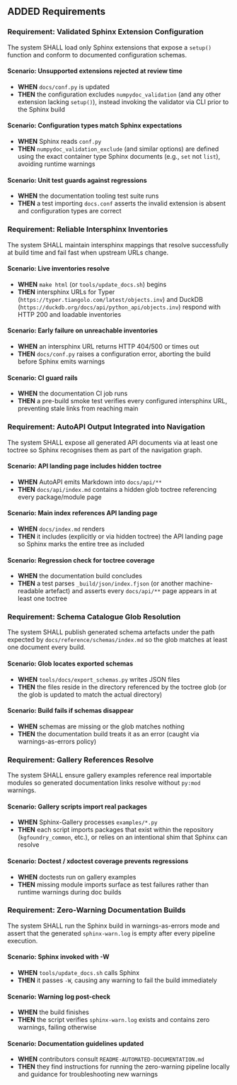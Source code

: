 ## ADDED Requirements

### Requirement: Validated Sphinx Extension Configuration
The system SHALL load only Sphinx extensions that expose a `setup()` function and conform to documented configuration schemas.

#### Scenario: Unsupported extensions rejected at review time
- **WHEN** `docs/conf.py` is updated
- **THEN** the configuration excludes `numpydoc_validation` (and any other extension lacking `setup()`), instead invoking the validator via CLI prior to the Sphinx build

#### Scenario: Configuration types match Sphinx expectations
- **WHEN** Sphinx reads `conf.py`
- **THEN** `numpydoc_validation_exclude` (and similar options) are defined using the exact container type Sphinx documents (e.g., `set` not `list`), avoiding runtime warnings

#### Scenario: Unit test guards against regressions
- **WHEN** the documentation tooling test suite runs
- **THEN** a test importing `docs.conf` asserts the invalid extension is absent and configuration types are correct

### Requirement: Reliable Intersphinx Inventories
The system SHALL maintain intersphinx mappings that resolve successfully at build time and fail fast when upstream URLs change.

#### Scenario: Live inventories resolve
- **WHEN** `make html` (or `tools/update_docs.sh`) begins
- **THEN** intersphinx URLs for Typer (`https://typer.tiangolo.com/latest/objects.inv`) and DuckDB (`https://duckdb.org/docs/api/python_api/objects.inv`) respond with HTTP 200 and loadable inventories

#### Scenario: Early failure on unreachable inventories
- **WHEN** an intersphinx URL returns HTTP 404/500 or times out
- **THEN** `docs/conf.py` raises a configuration error, aborting the build before Sphinx emits warnings

#### Scenario: CI guard rails
- **WHEN** the documentation CI job runs
- **THEN** a pre-build smoke test verifies every configured intersphinx URL, preventing stale links from reaching main

### Requirement: AutoAPI Output Integrated into Navigation
The system SHALL expose all generated API documents via at least one toctree so Sphinx recognises them as part of the navigation graph.

#### Scenario: API landing page includes hidden toctree
- **WHEN** AutoAPI emits Markdown into `docs/api/**`
- **THEN** `docs/api/index.md` contains a hidden glob toctree referencing every package/module page

#### Scenario: Main index references API landing page
- **WHEN** `docs/index.md` renders
- **THEN** it includes (explicitly or via hidden toctree) the API landing page so Sphinx marks the entire tree as included

#### Scenario: Regression check for toctree coverage
- **WHEN** the documentation build concludes
- **THEN** a test parses `_build/json/index.fjson` (or another machine-readable artefact) and asserts every `docs/api/**` page appears in at least one toctree

### Requirement: Schema Catalogue Glob Resolution
The system SHALL publish generated schema artefacts under the path expected by `docs/reference/schemas/index.md` so the glob matches at least one document every build.

#### Scenario: Glob locates exported schemas
- **WHEN** `tools/docs/export_schemas.py` writes JSON files
- **THEN** the files reside in the directory referenced by the toctree glob (or the glob is updated to match the actual directory)

#### Scenario: Build fails if schemas disappear
- **WHEN** schemas are missing or the glob matches nothing
- **THEN** the documentation build treats it as an error (caught via warnings-as-errors policy)

### Requirement: Gallery References Resolve
The system SHALL ensure gallery examples reference real importable modules so generated documentation links resolve without `py:mod` warnings.

#### Scenario: Gallery scripts import real packages
- **WHEN** Sphinx-Gallery processes `examples/*.py`
- **THEN** each script imports packages that exist within the repository (`kgfoundry_common`, etc.), or relies on an intentional shim that Sphinx can resolve

#### Scenario: Doctest / xdoctest coverage prevents regressions
- **WHEN** doctests run on gallery examples
- **THEN** missing module imports surface as test failures rather than runtime warnings during doc builds

### Requirement: Zero-Warning Documentation Builds
The system SHALL run the Sphinx build in warnings-as-errors mode and assert that the generated `sphinx-warn.log` is empty after every pipeline execution.

#### Scenario: Sphinx invoked with -W
- **WHEN** `tools/update_docs.sh` calls Sphinx
- **THEN** it passes `-W`, causing any warning to fail the build immediately

#### Scenario: Warning log post-check
- **WHEN** the build finishes
- **THEN** the script verifies `sphinx-warn.log` exists and contains zero warnings, failing otherwise

#### Scenario: Documentation guidelines updated
- **WHEN** contributors consult `README-AUTOMATED-DOCUMENTATION.md`
- **THEN** they find instructions for running the zero-warning pipeline locally and guidance for troubleshooting new warnings

